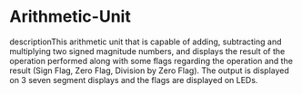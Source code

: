 # Arithmetic-Unit

descriptionThis arithmetic unit that is capable of adding, subtracting and multiplying two signed magnitude numbers, and displays the result of the operation performed along with some flags regarding the operation and the result (Sign Flag, Zero Flag, Division by Zero Flag). The output is displayed on 3 seven segment displays and the flags are displayed on LEDs.
